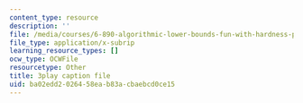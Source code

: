 ```yaml
---
content_type: resource
description: ''
file: /media/courses/6-890-algorithmic-lower-bounds-fun-with-hardness-proofs-fall-2014/ba02edd2026458eab83acbaebcd0ce15_28WhZvnvsAg.vtt
file_type: application/x-subrip
learning_resource_types: []
ocw_type: OCWFile
resourcetype: Other
title: 3play caption file
uid: ba02edd2-0264-58ea-b83a-cbaebcd0ce15
---
```

